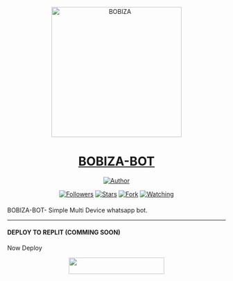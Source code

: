 
<p align="center">  
  <a href="https://youtube.com/@noureddineouafy2">
    <img alt="BOBIZA" height="300" src="https://telegra.ph/file/c0c8a7440635f381fe098.jpg">
    <h1 align="center">BOBIZA-BOT</h1>
  </a>
</p>
<p align="center">
<a href="https://github.com/noureddineouafy"><img title="Author" src="https://img.shields.io/badge/BOBIZA-BOT-black?style=for-the-badge&logo=telegram"></a>
<p/>
<p align="center">
<a href="https://github.com/noureddineouafy?tab=followers"><img title="Followers" src="https://img.shields.io/github/followers/noureddineouafy?label=Followers&style=social"></a>
<a href="https://github.com/noureddineouafy/Bobiza-V1/stargazers/"><img title="Stars" src="https://img.shields.io/github/stars/noureddineouafy/Bobiza-V1?&style=social"></a>
<a href="https://github.com/Guru322/GURU-BOT/network/members"><img title="Fork" src="https://img.shields.io/github/forks/noureddineouafy/Bobiza-V1?style=social"></a>
<a href="https://github.com/noureddineouafy/Bobiza-V1/watchers"><img title="Watching" src="https://img.shields.io/github/watchers/noureddineouafy/Bobiza-V1?label=Watching&style=social"></a>
</p>

####  
BOBIZA-BOT- Simple Multi Device whatsapp bot.

***


#### DEPLOY TO REPLIT (COMMING SOON)
Now Deploy
    <br>
<p align="center"><a href="https://repl.it/github/noureddineouafy/Bobiza-md"> <img src="https://img.shields.io/badge/replit%20Deploy-blue?style=for-the-badge&logo=replit" width="220" height="38.45"/></a></p>
